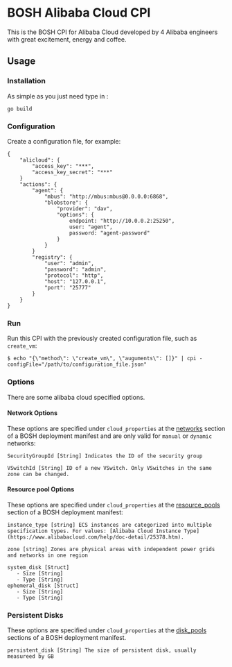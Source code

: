 # BOSH Alibaba Cloud CPI

This is the BOSH CPI for Alibaba Cloud developed by 4 Alibaba engineers with great excitement, energy and coffee.

## Usage

### Installation

As simple as you just need type in :

```
go build
```

### Configuration

Create a configuration file, for example:

```
{
    "alicloud": {
        "access_key": "***",
        "access_key_secret": "***"
    }
    "actions": {
        "agent": {
            "mbus": "http://mbus:mbus@0.0.0.0:6868",
            "blobstore": {
                "provider": "dav",
                "options": {
                    endpoint: "http://10.0.0.2:25250",
                    user: "agent",
                    password: "agent-password"
                }
            }
        }
        "registry": {
            "user": "admin",
            "password": "admin",
            "protocol": "http",
            "host": "127.0.0.1",
            "port": "25777"
        }
    }
}
```

### Run

Run this CPI with the previously created configuration file, such as `create_vm`:

```
$ echo "{\"method\": \"create_vm\", \"auguments\": []}" | cpi -configFile="/path/to/configuration_file.json"
```

### Options

There are some alibaba cloud specified options.

#### Network Options

These options are specified under `cloud_properties` at the [networks](http://bosh.io/docs/networks.html) section of a BOSH deployment manifest and are only valid for `manual` or `dynamic` networks:


```
SecurityGroupId [String] Indicates the ID of the security group

VSwitchId [String] ID of a new VSwitch. Only VSwitches in the same zone can be changed.
```

#### Resource pool Options

These options are specified under `cloud_properties` at the [resource_pools](http://bosh.io/docs/deployment-basics.html#resource-pools) section of a BOSH deployment manifest:

```
instance_type [string] ECS instances are categorized into multiple specification types. For values: [Alibaba Cloud Instance Type](https://www.alibabacloud.com/help/doc-detail/25378.htm).

zone [string] Zones are physical areas with independent power grids and networks in one region

system_disk [Struct]
   - Size [String]
   - Type [String]
ephemeral_disk [Struct]
   - Size [String]
   - Type [String]
```

### Persistent Disks

These options are specified under `cloud_properties` at the [disk_pools](http://bosh.io/docs/persistent-disks.html#persistent-disk-pool) sections of a BOSH deployment manifest.

```
persistent_disk [String] The size of persistent disk, usually measureed by GB
```


